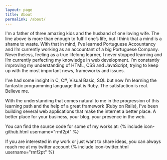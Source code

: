 ```yaml
---
layout: page
title: About
permalink: /about/
---
```


I'm a father of three amazing kids and the husband of one loving wife.
The line above is more than enough to fulfill one’s life, but I think that a mind is a shame to waste.
With that in mind, I’ve learned Portuguese Accountancy and I’m currently working as an accountant of a big Portuguese Company.
Nevertheless, feeling as a true lifelong learner, I never stopped learning and I’m currently perfecting my knowledge in web development.
I’m constantly improving my understanding of HTML, CSS and JavaScript, trying to keep up with the most important news, frameworks and issues.

I’ve had some insight in C, C#, Visual Basic, SQL but now I’m learning the fantastic programming language that is Ruby. The satisfaction is real. Believe me.

With the understanding that comes natural to me in the progression of this learning path and the help of a great framework (Ruby on Rails), I’ve been building several web applications that make the internet a better place. A better place for your business, your blog, your presence in the web.

You can find the source code for some of my works at:
{% include icon-github.html username="rmf2pt" %} 

If you are interested in my work or just want to share ideas, you can always reach me at my twitter account  {% include icon-twitter.html username="rmf2pt" %}

